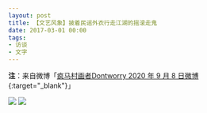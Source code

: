 ```yaml
---
layout: post
title: 【文艺风象】披着民谣外衣行走江湖的摇滚走鬼
date: 2017-03-01 00:00
tags:
- 访谈
- 文字
---
```


**注**：来自微博「[疯马村画者Dontworry 2020 年 9 月 8 日微博](https://weibo.com/u/5339002071){:target="_blank"}」

![]({{site.cdn}}/assets/imgs/zuifount2017-1.jpg)
![]({{site.cdn}}/assets/imgs/zuifount2017-2.jpg)